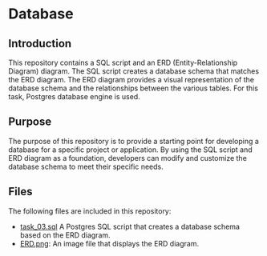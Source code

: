 # Database

## Introduction

This repository contains a SQL script and an ERD (Entity-Relationship Diagram) diagram. The SQL script creates a database schema that matches the ERD diagram. The ERD diagram provides a visual representation of the database schema and the relationships between the various tables. For this task, Postgres database engine is used.


## Purpose

The purpose of this repository is to provide a starting point for developing a database for a specific project or application. By using the SQL script and ERD diagram as a foundation, developers can modify and customize the database schema to meet their specific needs.


## Files

The following files are included in this repository:

- [task_03.sql](task_03.sql) A Postgres SQL script that creates a database schema based on the ERD diagram.
- [ERD.png](ERD.png): An image file that displays the ERD diagram.
